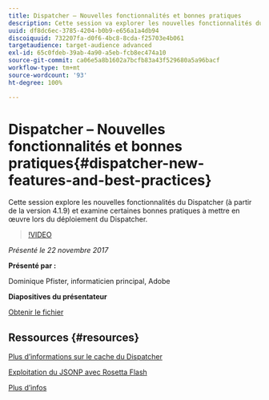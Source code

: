 ```yaml
---
title: Dispatcher – Nouvelles fonctionnalités et bonnes pratiques
description: Cette session va explorer les nouvelles fonctionnalités du Dispatcher (à partir de la version 4.1.9) et examine certaines bonnes pratiques à mettre en œuvre lors du déploiement du Dispatcher.
uuid: df8dc6ec-3785-4204-b0b9-e656a1a4db94
discoiquuid: 732207fa-d0f6-4bc8-8cda-f25703e4b061
targetaudience: target-audience advanced
exl-id: 65c0fdeb-39ab-4a90-a5eb-fcb8ec474a10
source-git-commit: ca06e5a8b1602a7bcfb83a43f529680a5a96bacf
workflow-type: tm+mt
source-wordcount: '93'
ht-degree: 100%

---
```


# Dispatcher – Nouvelles fonctionnalités et bonnes pratiques{#dispatcher-new-features-and-best-practices}

Cette session explore les nouvelles fonctionnalités du Dispatcher (à partir de la version 4.1.9) et examine certaines bonnes pratiques à mettre en œuvre lors du déploiement du Dispatcher.

>[!VIDEO](https://video.tv.adobe.com/v/20842/?quality=9)

*Présenté le 22 novembre 2017*

**Présenté par :**

Dominique Pfister, informaticien principal, Adobe

**Diapositives du présentateur**

[Obtenir le fichier](assets/dispatcher-aemgemsnov2017.pdf)

## Ressources {#resources}

[Plus d’informations sur le cache du Dispatcher](https://github.com/cqsupport/webinar-dispatchercache)

[Exploitation du JSONP avec Rosetta Flash](https://miki.it/blog/2014/7/8/abusing-jsonp-with-rosetta-flash/)

[Plus d’infos](https://adobe-consulting-services.github.io/acs-aem-commons/features/dispatcher-ttl/index.html)

<!--
[Get back to the Overview](https://helpx.adobe.com/experience-manager/kt/eseminars/gems/aem-index.html)
-->
